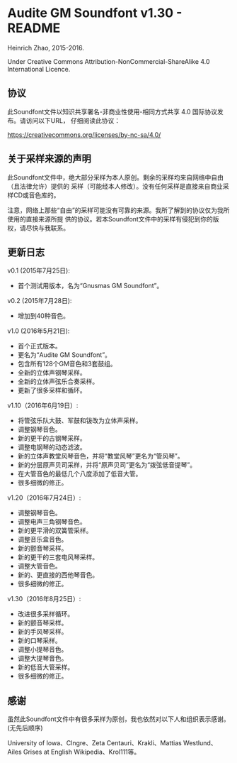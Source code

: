 # Audite GM Soundfont v1.30 - README

Heinrich Zhao, 2015-2016. 

Under Creative Commons Attribution-NonCommercial-ShareAlike 4.0 International Licence. 


## 协议

此Soundfont文件以知识共享署名-非商业性使用-相同方式共享 4.0 国际协议发布。请访问以下URL，
仔细阅读此协议：

https://creativecommons.org/licenses/by-nc-sa/4.0/


## 关于采样来源的声明

此Soundfont文件中，绝大部分采样为本人原创。剩余的采样均来自网络中自由（且法律允许）提供的
采样（可能经本人修改）。没有任何采样是直接来自商业采样CD或音色库的。

注意，网络上那些“自由”的采样可能没有可靠的来源。我所了解到的协议仅为我所使用的直接来源所提
供的协议。若本Soundfont文件中的采样有侵犯到你的版权，请尽快与我联系。


## 更新日志

v0.1 (2015年7月25日): 
* 首个测试用版本，名为“Gnusmas GM Soundfont”。

v0.2 (2015年7月28日): 
* 增加到40种音色。

v1.0 (2016年5月21日): 
* 首个正式版本。 
* 更名为“Audite GM Soundfont”。
* 包含所有128个GM音色和3套鼓组。
* 全新的立体声钢琴采样。
* 全新的立体声弦乐合奏采样。
* 更新了很多采样和循环。

v1.10（2016年6月19日）: 
* 将管弦乐队大鼓、军鼓和钹改为立体声采样。
* 调整钢琴音色。
* 新的更干的古钢琴采样。
* 调整电钢琴的动态滤波。
* 新的立体声教堂风琴音色，并将“教堂风琴”更名为“管风琴”。
* 新的分层原声贝司采样，并将“原声贝司”更名为“拨弦低音提琴”。
* 在大管音色的最低几个八度添加了低音大管。
* 很多细微的修正。

v1.20（2016年7月24日）: 
* 调整钢琴音色。
* 调整电声三角钢琴音色。
* 新的更平滑的双簧管采样。
* 调整音乐盒音色。
* 新的颤音琴采样。
* 新的更干的三套电风琴采样。
* 调整大管音色。
* 新的、更直接的西他琴音色。
* 很多细微的修正。

v1.30（2016年8月25日）: 
* 改进很多采样循环。
* 新的颤音琴采样。
* 新的手风琴采样。
* 新的口琴采样。
* 调整小提琴音色。
* 调整大提琴音色。
* 新的低音大管采样。
* 很多细微的修正。


## 感谢

虽然此Soundfont文件中有很多采样为原创，我也依然对以下人和组织表示感谢。(无先后顺序)

University of Iowa、Clngre、Zeta Centauri、Krakli、Mattias Westlund、Ailes Grises 
at English Wikipedia、Krol111等。
